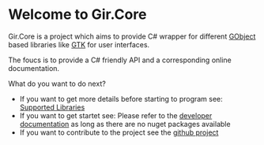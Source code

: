 # Welcome to Gir.Core

Gir.Core is a project which aims to provide C# wrapper for different [GObject] based libraries like [GTK] for user interfaces.

The foucs is to provide a C# friendly API and a corresponding online documentation.

What do you want to do next?
* If you want to get more details before starting to program see: [Supported Libraries](/docs/libraries.md)
* If you want to get startet see: Please refer to the [developer documentation](https://github.com/gircore/gir.core#build--use) as long as there are no nuget packages available
* If you want to contribute to the project see the [github project](https://github.com/gircore/gir.core)

[GObject]: https://developer.gnome.org/gobject/stable/
[GTK]: https://gtk.org/
